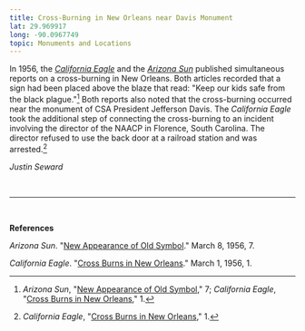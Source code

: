 ```yaml
---
title: Cross-Burning in New Orleans near Davis Monument
lat: 29.969917
long: -90.0967749
topic: Monuments and Locations
---
```

In 1956, the *[California Eagle](https://www.newspapers.com/paper/california-eagle/26218/)* and the *[Arizona Sun](https://www.newspapers.com/paper/arizona-sun/30420/)* published simultaneous reports on a cross-burning in New Orleans. Both articles recorded that a sign had been placed above the blaze that read: "Keep our kids safe from the black plague."[^1] Both reports also noted that the cross-burning occurred near the monument of CSA President Jefferson Davis. The *California Eagle* took the additional step of connecting the cross-burning to an incident involving the director of the NAACP in Florence, South Carolina. The director refused to use the back door at a railroad station and was arrested.[^2]

[^1]: *Arizona Sun*, "[New Appearance of Old Symbol](https://www.newspapers.com/paper/arizona-sun/30420/)," 7; *California Eagle*, "[Cross Burns in New Orleans](https://www.newspapers.com/paper/california-eagle/26218/)," 1.

[^2]: *California Eagle*, "[Cross Burns in New Orleans](https://www.newspapers.com/paper/california-eagle/26218/)," 1.

*Justin Seward*

*<br>*

*<hr>*

*<br>*

**References**

*Arizona Sun*. "[New Appearance of Old Symbol](https://www.newspapers.com/paper/arizona-sun/30420/)." March 8, 1956, 7.

*California Eagle*. "[Cross Burns in New Orleans](https://www.newspapers.com/paper/california-eagle/26218/)." March 1, 1956, 1.
